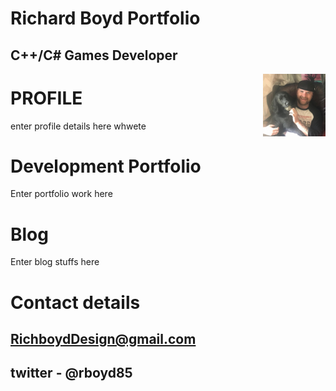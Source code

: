 
#                                                         Richard Boyd Portfolio          
  
##                                                            C++/C# Games Developer
  


 ><img align="right" width="100" width="300" src="oreo.jpg">
 
 
# PROFILE

enter profile details here
whwete
# Development Portfolio

Enter portfolio work here

# Blog

Enter blog stuffs here

# Contact details

## RichboydDesign@gmail.com 
## twitter - @rboyd85


